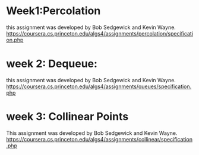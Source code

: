 # Week1:Percolation
this assignment was developed by Bob Sedgewick and Kevin Wayne. 
https://coursera.cs.princeton.edu/algs4/assignments/percolation/specification.php
# week 2: Dequeue:
this assignment was developed by Bob Sedgewick and Kevin Wayne. 
https://coursera.cs.princeton.edu/algs4/assignments/queues/specification.php
# week 3: Collinear Points
This assignment was developed by Bob Sedgewick and Kevin Wayne.
https://coursera.cs.princeton.edu/algs4/assignments/collinear/specification.php
